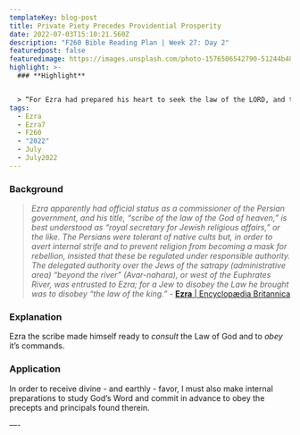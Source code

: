 ```yaml
---
templateKey: blog-post
title: Private Piety Precedes Providential Prosperity
date: 2022-07-03T15:10:21.560Z
description: "F260 Bible Reading Plan | Week 27: Day 2"
featuredpost: false
featuredimage: https://images.unsplash.com/photo-1576506542790-51244b486a6b?ixlib=rb-1.2.1&ixid=MnwxMjA3fDB8MHxwaG90by1wYWdlfHx8fGVufDB8fHx8&auto=format&fit=crop&w=1587&q=80
highlight: >-
  ### **Highlight**


  > “For Ezra had prepared his heart to seek the law of the LORD, and to do it, and to teach in Israel statutes and judgments.” - Ezra 7:10
tags:
  - Ezra
  - Ezra7
  - F260
  - "2022"
  - July
  - July2022
---
```


### **Background**

> _Ezra apparently had official status as a commissioner of the Persian government, and his title, “scribe of the law of the God of heaven,” is best understood as “royal secretary for Jewish religious affairs,” or the like. The Persians were tolerant of native cults but, in order to avert internal strife and to prevent religion from becoming a mask for rebellion, insisted that these be regulated under responsible authority. The delegated authority over the Jews of the satrapy (administrative area) “beyond the river” (Avar-nahara), or west of the Euphrates River, was entrusted to Ezra; for a Jew to disobey the Law he brought was to disobey “the law of the king.”_ - [**Ezra** | Encyclopædia Britannica](https://www.britannica.com/biography/Ezra-Hebrew-religious-leader)

### **Explanation**

Ezra the scribe made himself ready to _consult_ the Law of God and to _obey_ it’s commands.

### **Application**

In order to receive divine - and earthly - favor, I must also make internal preparations to study God’s Word and commit in advance to obey the precepts and principals found therein.

—-
